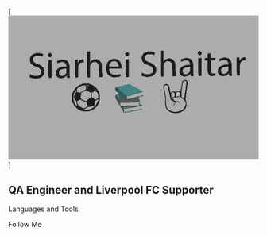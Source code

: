 [![Header](https://github.com/SiarheiShaitar/SiarheiShaitar/blob/main/%D0%A8%D0%B0%D0%BF%D0%BA%D0%B0.png)]

## QA Engineer and Liverpool FC Supporter

Languages and Tools

Follow Me